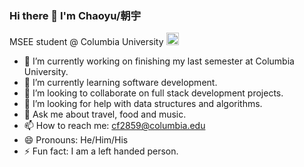 ### Hi there 👋 I'm Chaoyu/朝宇

MSEE student @ Columbia University <img height="20px" alt="columbia" src="./assets/columbia-icon.png" />

- 🔭 I’m currently working on finishing my last semester at Columbia University.
- 🌱 I’m currently learning software development.
- 👯 I’m looking to collaborate on full stack development projects.
- 🤔 I’m looking for help with data structures and algorithms. 
- 💬 Ask me about travel, food and music.
- 📫 How to reach me: cf2859@columbia.edu
- 😄 Pronouns: He/Him/His
- ⚡ Fun fact: I am a left handed person. 


<!--
**JakeFn123/JakeFn123** is a ✨ _special_ ✨ repository because its `README.md` (this file) appears on your GitHub profile.

Here are some ideas to get you started:

- 🔭 I’m currently working on ...
- 🌱 I’m currently learning ...
- 👯 I’m looking to collaborate on ...
- 🤔 I’m looking for help with ...
- 💬 Ask me about ...
- 📫 How to reach me: ...
- 😄 Pronouns: ...
- ⚡ Fun fact: ...
-->
